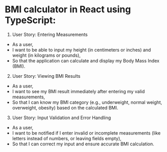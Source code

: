 
# BMI calculator in React using TypeScript:

1. User Story: Entering Measurements
  * As a user,
  * I want to be able to input my height (in centimeters or inches) and weight (in kilograms or pounds),
  * So that the application can calculate and display my Body Mass Index (BMI).

2. User Story: Viewing BMI Results
  * As a user,
  * I want to see my BMI result immediately after entering my valid measurements,
  * So that I can know my BMI category (e.g., underweight, normal weight, overweight, obesity) based on the calculated BMI.

3. User Story: Input Validation and Error Handling
  * As a user,
  * I want to be notified if I enter invalid or incomplete measurements (like letters instead of numbers, or leaving fields empty),
  * So that I can correct my input and ensure accurate BMI calculation.
